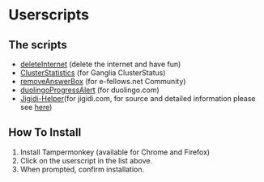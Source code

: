 # Userscripts

## The scripts

* [deleteInternet](https://github.com/S0S-90/userscripts/raw/master/deleteInternet.user.js) (delete the internet and have fun)
* [ClusterStatistics](https://github.com/S0S-90/userscripts/raw/master/ClusterStatistics.user.js) (for Ganglia ClusterStatus)
* [removeAnswerBox](https://github.com/S0S-90/userscripts/raw/master/removeAnswerBox.user.js) (for e-fellows.net Community)
* [duolingoProgressAlert](https://github.com/S0S-90/userscripts/raw/master/duolingoProgressAlert.user.js) (for duolingo.com)
* [Jigidi-Helper](https://github.com/S0S-90/userscripts/raw/master/Jigidi-Helper.user.js)(for jigidi.com, for source and detailed information please see [here](https://gist.github.com/Dan-Q/e9bfe5c2ca4b13fae4994c5e84685761))

## How To Install
1. Install Tampermonkey (available for Chrome and Firefox)
2. Click on the userscript in the list above.
3. When prompted, confirm installation.

